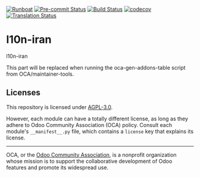 
[![Runboat](https://img.shields.io/badge/runboat-Try%20me-875A7B.png)](https://runboat.odoo-community.org/builds?repo=OCA/l10n-iran&target_branch=18.0)
[![Pre-commit Status](https://github.com/OCA/l10n-iran/actions/workflows/pre-commit.yml/badge.svg?branch=18.0)](https://github.com/OCA/l10n-iran/actions/workflows/pre-commit.yml?query=branch%3A18.0)
[![Build Status](https://github.com/OCA/l10n-iran/actions/workflows/test.yml/badge.svg?branch=18.0)](https://github.com/OCA/l10n-iran/actions/workflows/test.yml?query=branch%3A18.0)
[![codecov](https://codecov.io/gh/OCA/l10n-iran/branch/18.0/graph/badge.svg)](https://codecov.io/gh/OCA/l10n-iran)
[![Translation Status](https://translation.odoo-community.org/widgets/l10n-iran-18-0/-/svg-badge.svg)](https://translation.odoo-community.org/engage/l10n-iran-18-0/?utm_source=widget)

<!-- /!\ do not modify above this line -->

# l10n-iran

l10n-iran

<!-- /!\ do not modify below this line -->

<!-- prettier-ignore-start -->

[//]: # (addons)

This part will be replaced when running the oca-gen-addons-table script from OCA/maintainer-tools.

[//]: # (end addons)

<!-- prettier-ignore-end -->

## Licenses

This repository is licensed under [AGPL-3.0](LICENSE).

However, each module can have a totally different license, as long as they adhere to Odoo Community Association (OCA)
policy. Consult each module's `__manifest__.py` file, which contains a `license` key
that explains its license.

----
OCA, or the [Odoo Community Association](http://odoo-community.org/), is a nonprofit
organization whose mission is to support the collaborative development of Odoo features
and promote its widespread use.
